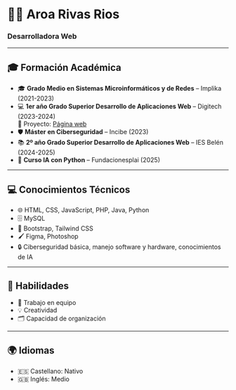 # 👩‍💻 Aroa Rivas Rios  
### Desarrolladora Web

---

## 🎓 Formación Académica

- 🎓 **Grado Medio en Sistemas Microinformáticos y de Redes** – Implika (2021-2023)
- 💻 **1er año Grado Superior Desarrollo de Aplicaciones Web** – Digitech (2023-2024)  
  🔗 Proyecto: [Página web](#)
- 🛡️ **Máster en Ciberseguridad** – Incibe (2023)
- 📚 **2º año Grado Superior Desarrollo de Aplicaciones Web** – IES Belén (2024-2025)
- 🤖 **Curso IA con Python** – Fundacionesplai (2025)

---

## 💻 Conocimientos Técnicos

- 🌐 HTML, CSS, JavaScript, PHP, Java, Python  
- 🗄️ MySQL  
- 🎨 Bootstrap, Tailwind CSS  
- 🖌️ Figma, Photoshop  
- 🔒 Ciberseguridad básica, manejo software y hardware, conocimientos de IA

---

## 🚀 Habilidades

- 🤝 Trabajo en equipo  
- 💡 Creatividad  
- 🗂️ Capacidad de organización  

---

## 🌍 Idiomas

- 🇪🇸 Castellano: Nativo  
- 🇬🇧 Inglés: Medio
